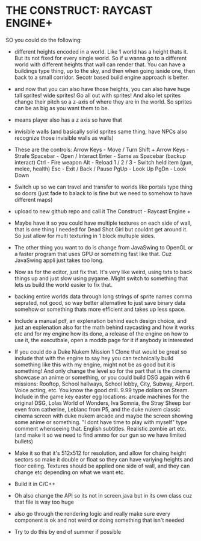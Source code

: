# THE CONSTRUCT: RAYCAST ENGINE+

SO you could do the following:
- different heights encoded in a world. Like 1 world has a height thats it. But its not fixed for every single world. So if u wanna go to a different world with different heights that wall can render that. You can have a buildings type thing, up to the sky, and then when going isnide one, then back to a small corridor. Secotr based build engine approach is better.

- and now that you can also have those heights, you can also have huge tall sprites! wide sprites! Go all out with sprites! And also let sprites change their pitch so a z-axis of where they are in the world. So sprites can be as big as you want them to be.

- means player also has a z axis so have that

- invisible walls (and basically solid sprites same thing, have NPCs also recognize those invisible walls as walls)

- These are the controls: 
Arrow Keys - Move / Turn
Shift + Arrow Keys - Strafe
Spacebar - Open / Interact
Enter - Same as Spacebar (backup interact)
Ctrl - Fire weapon
Alt - Reload
1 / 2 / 3 - Switch held item (gun, melee, health)
Esc - Exit / Back / Pause
PgUp - Look Up
PgDn - Look Down

- Switch up so we can travel and transfer to worlds like portals type thing so doors (just fade to balack to is fine but we need to somehow to have different maps)

- upload to new github repo and call it The Construct - Raycast Engine +

- Maybe have it so you could have multiple textures on each side of wall, that is one thing I needed for Dead Shot Girl but couldnt get around it. So just allow for multi texturing in 1 block multuple sides.

- The other thing you want to do is change from JavaSwing to OpenGL or a faster program that uses GPU or something fast like that. Cuz JavaSwing appli just takes too long.

- Now as for the editor, just fix that. It's very like weird, using txts to back things up and just slow using pygame. Might switch to something that lets us build the world easier to fix that.

- backing entire worlds data through long strings of sprite names comma seprated, not good, so way better alternative to just save binary data somehow or something thats more efficient and takes up less space. 

- Include a manual pdf, an explenation behind each design choice, and just an explenation also for the math behind raycasting and how it works etc and for my engine how its done, a release of the engine on how to use it, the executbale, open a moddb page for it if anybody is interested

- If you could do a Duke Nukem Mission 1 Clone that would be great so include that with the engine to say hey you can technically build something like this with my engine, might not be as good but it is something! And only change the level so for the part that is the cinema showcase an anime or something, or you could build DSG again with 6 missions: Rooftop, School hallways, School lobby, City, Subway, Airport. Voice acting, etc. You know the good drill. 9.99 type dollars on Steam. Include in the game key easter egg locations: arcade machines for the original DSG, Lolas World of Wonders, Iva Somnia, the Stray Sheep bar even from catherine, Leblanc from P5, and the duke nukem classic cinema screen with duke nukem arcade and maybe the screen showing some anime or something. "I dont have time to play with myself" type comment whenseeing that. English subtitles. Realistic zombie art etc. (and make it so we need to find ammo for our gun so we have limited bullets)

- Make it so that it's 512x512 for resolution, and allow for chaing height sectors so make it double or float so they can have variying heights and floor ceiling. Textures should be applied one side of wall, and they can change etc depending on what we want etc.

- Build it in C/C++ 

- Oh also change the API so its not in screen.java but in its own class cuz that file is way too huge

- also go through the rendering logic and really make sure every component is ok and not weird or doing something that isn't needed

- Try to do this by end of summer if possible